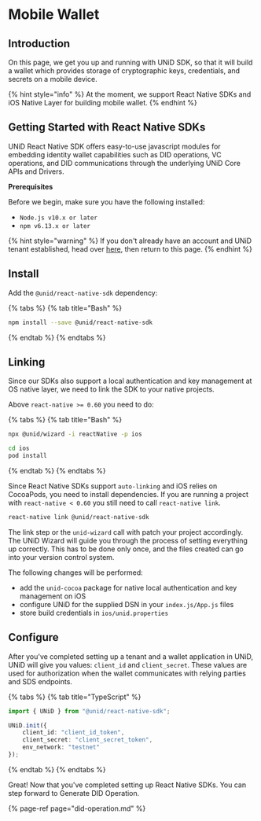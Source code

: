 # Mobile Wallet

## Introduction

On this page, we get you up and running with UNiD SDK, so that it will build a wallet which provides storage of cryptographic keys, credentials, and secrets on a mobile device.

{% hint style="info" %}
At the moment, we support React Native SDKs and iOS Native Layer for building mobile wallet.
{% endhint %}

## Getting Started with React Native SDKs

UNiD React Native SDK offers easy-to-use javascript modules for embedding identity wallet capabilities such as DID operations, VC operations, and DID communications through the underlying UNiD Core APIs and Drivers.

**Prerequisites**

Before we begin, make sure you have the following installed:

* `Node.js v10.x or later`
* `npm v6.13.x or later`

{% hint style="warning" %}
If you don't already have an account and UNiD tenant established, head over [here](https://docs.getunid.io), then return to this page.
{% endhint %}

## Install

Add the `@unid/react-native-sdk` dependency:

{% tabs %}
{% tab title="Bash" %}
```bash
npm install --save @unid/react-native-sdk
```
{% endtab %}
{% endtabs %}

## Linking

Since our SDKs also support a local authentication and key management at OS native layer, we need to link the SDK to your native projects.

Above `react-native >= 0.60` you need to do:

{% tabs %}
{% tab title="Bash" %}
```bash
npx @unid/wizard -i reactNative -p ios

cd ios
pod install
```
{% endtab %}
{% endtabs %}

Since React Native SDKs support `auto-linking` and iOS relies on CocoaPods, you need to install dependencies. If you are running a project with `react-native < 0.60` you still need to call `react-native link`.

```bash
react-native link @unid/react-native-sdk
```

The link step or the `unid-wizard` call with patch your project accordingly. The UNiD Wizard will guide you through the process of setting everything up correctly. This has to be done only once, and the files created can go into your version control system.

The following changes will be performed:

* add the `unid-cocoa` package for native local authentication and key management on iOS
* configure UNiD for the supplied DSN in your `index.js/App.js` files
* store build credentials in `ios/unid.properties`

## Configure

After you've completed setting up a tenant and a wallet application in UNiD, UNiD will give you values: `client_id` and `client_secret`. These values are used for authorization when the wallet communicates with relying parties and SDS endpoints.

{% tabs %}
{% tab title="TypeScript" %}
```typescript
import { UNiD } from "@unid/react-native-sdk";

UNiD.init({
    client_id: "client_id_token",
    client_secret: "client_secret_token",
    env_network: "testnet"
});
```
{% endtab %}
{% endtabs %}

Great! Now that you've completed setting up React Native SDKs. You can step forward to Generate DID Operation.

{% page-ref page="did-operation.md" %}

